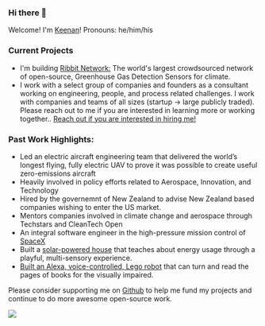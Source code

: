 ### Hi there 👋

Welcome! I'm [Keenan](https://bio.link/klj)! Pronouns: he/him/his

### Current Projects
- I'm building [Ribbit Network:](https://github.com/Ribbit-Network) The world's largest crowdsourced network of open-source, Greenhouse Gas Detection Sensors for climate.
- I work with a select group of companies and founders as a consultant working on engineering, people, and process related challenges.  I work with companies and teams of all sizes (startup -> large publicly traded). Please reach out to me if you are interested in learning more or working together.. [Reach out if you are interested in hiring me!](https://www.keenanjohnson.com/consulting)

### Past Work Highlights: 
- Led an electric aircraft engineering team that delivered the world’s longest flying, fully electric UAV to prove it was possible to create useful zero-emissions aircraft
- Heavily involved in policy efforts related to Aerospace, Innovation, and Technology
- Hired by the governemnt of New Zealand to advise New Zealand based companies wishing to enter the US market.
- Mentors companies involved in climate change and aerospace through Techstars and CleanTech Open
- An integral software engineer in the high-pressure mission control of [SpaceX](https://www.keenanjohnson.com/work#spacex)
- Built a [solar-powered house](https://github.com/keenanjohnson/house-pet) that teaches about energy usage through a playful, multi-sensory experience.
- [Built an Alexa, voice-controlled, Lego robot](https://github.com/keenanjohnson/Paige-Turner) that can turn and read the pages of books for the visually impaired.

Please consider supporting me on [Github](https://github.com/sponsors/keenanjohnson) to help me fund my projects and continue to do more awesome open-source work.

![](https://komarev.com/ghpvc/?username=keenanjohnson)
